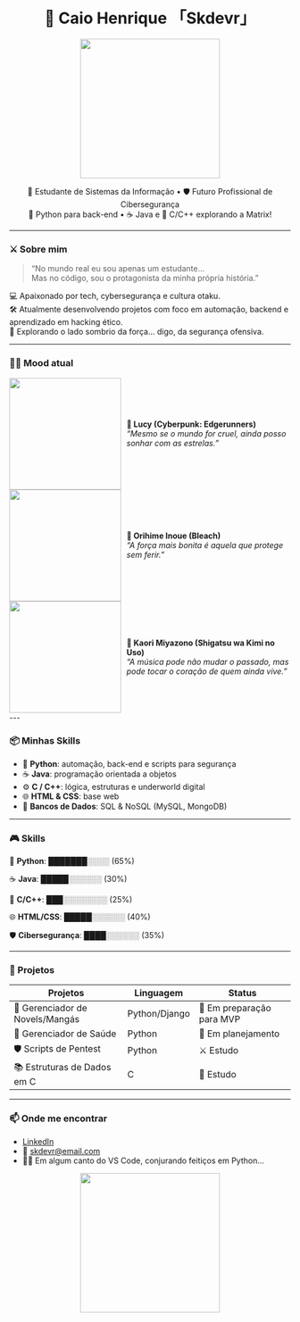 <h1 align="center">👾 Caio Henrique 「Skdevr」</h1>

<p align="center">
  <img src="https://media.tenor.com/2uyENRmiUt0AAAAC/coding.gif" width="250"/>
</p>

<p align="center">
  🧠 Estudante de Sistemas da Informação • 🛡️ Futuro Profissional de Cibersegurança <br>
  🐍 Python para back-end • ☕ Java e 🧩 C/C++ explorando a Matrix!
</p>

---

### ⚔️ Sobre mim

> “No mundo real eu sou apenas um estudante...  
> Mas no código, sou o protagonista da minha própria história.”

💻 Apaixonado por tech, cybersegurança e cultura otaku.  
🛠️ Atualmente desenvolvendo projetos com foco em automação, backend e aprendizado em hacking ético.  
🌌 Explorando o lado sombrio da força... digo, da segurança ofensiva.

---

### 👩‍💻 Mood atual

<div style="display: flex; align-items: center;">
  <img src="https://media1.giphy.com/media/Ozf4qM5aX1qUqwtmFF/giphy.gif?cid=6c09b952b7vqud73013e6qbny4rptyj1jyllhh44xkfi27hv&ep=v1_internal_gif_by_id&rid=giphy.gif&ct=g" width="200"/>
  <span style="margin-left: 10px; text-align: left; display: inline-block;">
    <strong>💜 Lucy (Cyberpunk: Edgerunners)</strong><br>
    <em>“Mesmo se o mundo for cruel, ainda posso sonhar com as estrelas.”</em>
  </span>
</div>

<div style="display: flex; align-items: center;">
  <img src="https://i.gifer.com/71e.gif" width="200"/>
  <span style="margin-left: 10px; text-align: left; display: inline-block;">
    <strong>🍓 Orihime Inoue (Bleach)</strong><br>
    <em>“A força mais bonita é aquela que protege sem ferir.”</em>
  </span>
</div>

<div style="display: flex; align-items: center;">
  <img src="https://media0.giphy.com/media/5rUIF3sDbQdO/giphy.gif?cid=6c09b952wupbi1vgv2tzfy6fzj08i0wc1ch9vkm13aefrqbl&ep=v1_internal_gif_by_id&rid=giphy.gif&ct=g" width="200"/>
  <span style="margin-left: 10px; text-align: left; display: inline-block;">
    <strong>🎻 Kaori Miyazono (Shigatsu wa Kimi no Uso)</strong><br>
    <em>“A música pode não mudar o passado, mas pode tocar o coração de quem ainda vive.”</em>
  </span>
</div>
---

### 📦 Minhas Skills

- 🐍 **Python**: automação, back-end e scripts para segurança
- ☕ **Java**: programação orientada a objetos
- ⚙️ **C / C++**: lógica, estruturas e underworld digital
- 🌐 **HTML & CSS**: base web
- 🧰 **Bancos de Dados**: SQL & NoSQL (MySQL, MongoDB)

---


### 🎮 Skills

🐍 **Python**: ███████░░░░ (65%)  

☕ **Java**: █████░░░░░░ (30%)  

🧩 **C/C++**: ███░░░░░░░░ (25%)  

🌐 **HTML/CSS**: █████░░░░░░ (40%)  

🛡️ **Cibersegurança**: ████░░░░░░ (35%)  



---

  ### 📁 Projetos

| Projetos                          | Linguagem     | Status                        |
|----------------------------------|---------------|-------------------------------|
| 📖 Gerenciador de Novels/Mangás  | Python/Django | 🔧 Em preparação para MVP     |
| 💊 Gerenciador de Saúde          | Python        | 🧱 Em planejamento            |
| 🛡️ Scripts de Pentest            | Python        | ⚔️ Estudo                     |
| 📚 Estruturas de Dados em C      | C             | 📖 Estudo                     |


---

### 📫 Onde me encontrar

- [LinkedIn](https://www.linkedin.com/in/seu-usuario)  
- 📧 skdevr@email.com  
- 🧙‍♂️ Em algum canto do VS Code, conjurando feitiços em Python...

<p align="center">
  <img src="https://media.tenor.com/Lq3UOQ1n6hMAAAAd/hacker-anime.gif" width="250"/>
</p>


